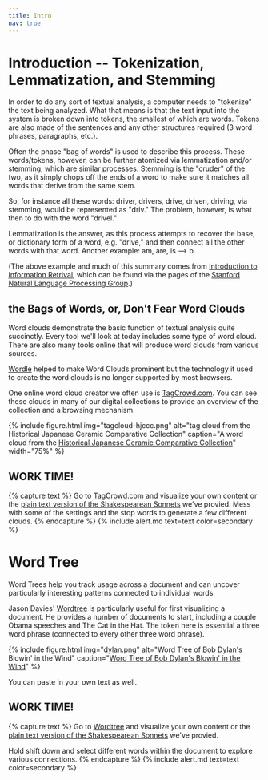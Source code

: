 ```yaml
---
title: Intro
nav: true
---
```


# Introduction -- Tokenization, Lemmatization, and Stemming 

In order to do any sort of textual analysis, a computer needs to "tokenize" the text being analyzed. What that means is that the text input into the system is broken down into tokens, the smallest of which are words. Tokens are also made of the sentences and any other structures required (3 word phrases, paragraphs, etc.). 

Often the phase "bag of words" is used to describe this process. These words/tokens, however, can be further atomized via lemmatization and/or stemming, which are similar processes. Stemming is the "cruder" of the two, as it simply chops off the ends of a word to make sure it matches all words that derive from the same stem. 

So, for instance all these words: driver, drivers, drive, driven, driving, via stemming, would be represented as "driv." The problem, however, is what then to do with the word "drivel." 

Lemmatization is the answer, as this process attempts to recover the base, or dictionary form of a word, e.g. "drive," and then connect all the other words with that word. Another example: am, are, is --> b. 

(The above example and much of this summary comes from [Introduction to Information Retrival](https://nlp.stanford.edu/IR-book/html/htmledition/stemming-and-lemmatization-1.html), which can be found via the pages of the [Stanford Natural Language Processing Group](https://nlp.stanford.edu/).)

## the Bags of Words, or, Don't Fear Word Clouds

Word clouds demonstrate the basic function of textual analysis quite succinctly. Every tool we'll look at today includes some type of word cloud. There are also many tools online that will produce word clouds from various sources. 

[Wordle](http://www.wordle.net/) helped to make Word Clouds prominent but the technology it used to create the word clouds is no longer supported by most browsers. 

One online word cloud creator we often use is [TagCrowd.com](https://tagcrowd.com/). You can see these clouds in many of our digital collections to provide an overview of the collection and a browsing mechanism. 

{% include figure.html img="tagcloud-hjccc.png" alt="tag cloud from the Historical Japanese Ceramic Comparative Collection" caption="A word cloud from the <a target='_blank' href='https://www.lib.uidaho.edu/digital/hjccc/subjects.html'>Historical Japanese Ceramic Comparative Collection</a>" width="75%" %}

## WORK TIME! 

{% capture text %}
Go to [TagCrowd.com](https://tagcrowd.com/) and visualize your own content or the <a href="../data/sonnets-text.txt">plain text version of the Shakespearean Sonnets</a> we've provied. Mess with some of the settings and the stop words to generate a few different clouds.
{% endcapture %}
{% include alert.md text=text color=secondary %}

# Word Tree

Word Trees help you track usage across a document and can uncover particularly interesting patterns connected to individual words. 

Jason Davies' [Wordtree](https://www.jasondavies.com/wordtree/) is particularly useful for first visualizing a document. He provides a number of documents to start, including a couple Obama speeches and The Cat in the Hat. The token here is essential a three word phrase (connected to every other three word phrase).

{% include figure.html img="dylan.png" alt="Word Tree of Bob Dylan's Blowin' in the Wind" caption="<a target='_blank' href='https://www.jasondavies.com/wordtree/?source=blowin.in.the.wind.txt&prefix=How'>Word Tree of Bob Dylan's Blowin' in the Wind</a>"  %}

You can paste in your own text as well.


## WORK TIME! 

{% capture text %}
Go to [Wordtree](https://www.jasondavies.com/wordtree/) and visualize your own content or the <a href="../data/sonnets-text.txt">plain text version of the Shakespearean Sonnets</a> we've provied.

Hold shift down and select different words within the document to explore various connections. 
{% endcapture %}
{% include alert.md text=text color=secondary %}

